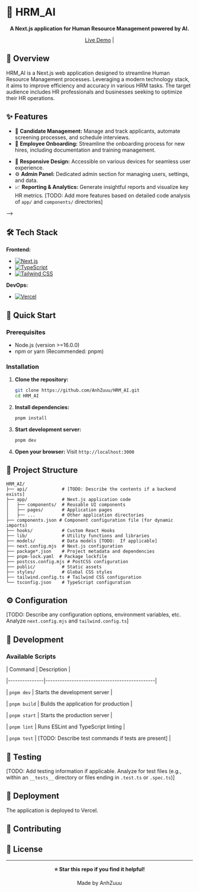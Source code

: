 # 🚀 HRM_AI

<div align="center">

<!-- ![Logo](path-to-logo) TODO: Add project logo -->

<!-- [![GitHub stars](https://img.shields.io/github/stars/AnhZuuu/HRM_AI?style=for-the-badge)](https://github.com/AnhZuuu/HRM_AI/stargazers)

[![GitHub forks](https://img.shields.io/github/forks/AnhZuuu/HRM_AI?style=for-the-badge)](https://github.com/AnhZuuu/HRM_AI/network)

[![GitHub issues](https://img.shields.io/github/issues/AnhZuuu/HRM_AI?style=for-the-badge)](https://github.com/AnhZuuu/HRM_AI/issues)

[![GitHub license](https://img.shields.io/github/license/AnhZuuu/HRM_AI?style=for-the-badge)](LICENSE) -->

**A Next.js application for Human Resource Management powered by AI.**

[Live Demo](https://hrm-ai.vercel.app) |
<!-- [Documentation](https://docs-link.com) TODO: Add documentation link -->

</div>

## 📖 Overview

HRM_AI is a Next.js web application designed to streamline Human Resource Management processes.  Leveraging a modern technology stack, it aims to improve efficiency and accuracy in various HRM tasks.  The target audience includes HR professionals and businesses seeking to optimize their HR operations.  
<!-- Key problems solved include [TODO: Based on detailed code analysis of features, list specific problems solved - e.g., automating candidate screening, optimizing employee onboarding, improving performance tracking]. -->

## ✨ Features

- 🎯 **Candidate Management:**  Manage and track applicants, automate screening processes, and schedule interviews.
- 🔐 **Employee Onboarding:** Streamline the onboarding process for new hires, including documentation and training management.
<!-- - 📊 **Performance Tracking:** Monitor employee performance using custom metrics and generate reports. -->
- 📱 **Responsive Design:** Accessible on various devices for seamless user experience.
- ⚙️ **Admin Panel:** Dedicated admin section for managing users, settings, and data.
- 📈 **Reporting & Analytics:** Generate insightful reports and visualize key HR metrics.
[TODO: Add more features based on detailed code analysis of `app/` and `components/` directories]


<!-- ## 🖥️ Screenshots

![Screenshot 1](path-to-screenshot) <!-- TODO: Add actual screenshots -->

<!-- ![Screenshot 2](path-to-screenshot) TODO: Add mobile screenshots -->
 -->

## 🛠️ Tech Stack

**Frontend:**

- [![Next.js](https://img.shields.io/badge/Next.js-Black?style=for-the-badge&logo=next.js&logoColor=white)](https://nextjs.org/)
- [![TypeScript](https://img.shields.io/badge/TypeScript-007ACC?style=for-the-badge&logo=typescript&logoColor=white)](https://www.typescriptlang.org/)
- [![Tailwind CSS](https://img.shields.io/badge/Tailwind_CSS-38B2AC?style=for-the-badge&logo=tailwind-css&logoColor=white)](https://tailwindcss.com/)


<!-- **Backend:**

- [TODO: Specify backend technologies based on the `api/` directory.  If no backend is present, remove this section.]


**Database:**

- [TODO: Specify database technology used.  If no database is used, remove this section.] -->


**DevOps:**

- [![Vercel](https://img.shields.io/badge/Vercel-000000?style=for-the-badge&logo=vercel&logoColor=white)](https://vercel.com/)


## 🚀 Quick Start

### Prerequisites
- Node.js (version >=16.0.0)
- npm or yarn (Recommended: pnpm)


### Installation

1. **Clone the repository:**
   ```bash
   git clone https://github.com/AnhZuuu/HRM_AI.git
   cd HRM_AI
   ```

2. **Install dependencies:**
   ```bash
   pnpm install
   ```

3. **Start development server:**
   ```bash
   pnpm dev
   ```

4. **Open your browser:**
   Visit `http://localhost:3000`


## 📁 Project Structure

```
HRM_AI/
├── api/             # [TODO: Describe the contents if a backend exists]
├── app/             # Next.js application code
│   ├── components/  # Reusable UI components
│   ├── pages/       # Application pages
│   ├── ...          # Other application directories
├── components.json # Component configuration file (for dynamic imports)
├── hooks/           # Custom React Hooks
├── lib/             # Utility functions and libraries
├── models/          # Data models [TODO:  If applicable]
├── next.config.mjs  # Next.js configuration
├── package*.json    # Project metadata and dependencies
├── pnpm-lock.yaml  # Package lockfile
├── postcss.config.mjs # PostCSS configuration
├── public/          # Static assets
├── styles/          # Global CSS styles
├── tailwind.config.ts # Tailwind CSS configuration
└── tsconfig.json    # TypeScript configuration
```


## ⚙️ Configuration

[TODO:  Describe any configuration options, environment variables, etc.  Analyze `next.config.mjs` and `tailwind.config.ts`]

## 🔧 Development

### Available Scripts

| Command       | Description                                  |

|---------------|----------------------------------------------|

| `pnpm dev`    | Starts the development server               |

| `pnpm build`  | Builds the application for production        |

| `pnpm start`  | Starts the production server                  |

| `pnpm lint`   | Runs ESLint and TypeScript linting          |

| `pnpm test`   | [TODO: Describe test commands if tests are present] |


## 🧪 Testing

[TODO: Add testing information if applicable. Analyze for test files (e.g., within an `__tests__` directory or files ending in `.test.ts` or `.spec.ts`)]


## 🚀 Deployment

The application is deployed to Vercel.  
<!-- Instructions for deployment can be found in the [TODO: Add link to deployment documentation if available]. -->

## 🤝 Contributing

<!-- [TODO: Add contributing guidelines if available] -->


## 📄 License

<!-- [TODO: Specify the license] -->


---

<div align="center">

**⭐ Star this repo if you find it helpful!**

Made by AnhZuuu

</div>

